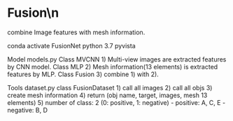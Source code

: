 # Fusion\n
combine Image features with mesh information.

conda activate FusionNet
    python 3.7
    pyvista

Model
    models.py
        Class MVCNN
            1) Multi-view images are extracted features by CNN model.
        Class MLP
            2) Mesh information(13 elements) is extracted features by MLP.
        Class Fusion
            3) combine 1) with 2).

Tools
    dataset.py
        class FusionDataset
            1) call all images
            2) call all objs
            3) create mesh information
            4) return (obj name, target, images, mesh 13 elements)
            5) number of class: 2 (0: positive, 1: negative)
                - positive: A, C, E
                - negative: B, D
